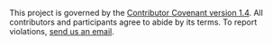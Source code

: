 This project is governed by the [Contributor Covenant version 1.4][1]. All contributors and participants agree to abide by its terms. To report violations, [send us an email][2].

 [1]: https://www.contributor-covenant.org/version/1/4/code-of-conduct.html
 [2]: mailto:adamj@redhat.com